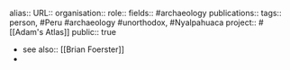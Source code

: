 alias::
URL::
organisation::
role::
fields:: #archaeology 
publications:: 
tags:: person, #Peru #archaeology #unorthodox, #Nyalpahuaca 
project:: #[[Adam's Atlas]] 
public:: true

- see also:: [[Brian Foerster]]
-